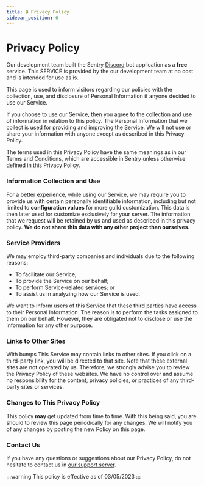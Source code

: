 ```yaml
---
title: 🔒 Privacy Policy
sidebar_position: 6
---
```

# Privacy Policy

Our development team built the Sentry [Discord](https://discord.com/) bot application as a **free** service. This SERVICE is provided by the our development team at no cost and is intended for use as is.

This page is used to inform visitors regarding our policies with the collection, use, and disclosure of Personal Information if anyone decided to use our Service.

If you choose to use our Service, then you agree to the collection and use of information in relation to this policy. The Personal Information that we collect is used for providing and improving the Service. We will not use or share your information with anyone except as described in this Privacy Policy.

The terms used in this Privacy Policy have the same meanings as in our Terms and Conditions, which are accessible in Sentry unless otherwise defined in this Privacy Policy.

### Information Collection and Use

For a better experience, while using our Service, we may require you to provide us with certain personally identifiable information, including but not limited to **configuration values** for more guild customization. This data is then later used for customize exclusively for your server. The information that we request will be retained by us and used as described in this privacy policy. **We do not share this data with any other project than ourselves.**

### Service Providers

We may employ third-party companies and individuals due to the following reasons:

* To facilitate our Service;
* To provide the Service on our behalf;
* To perform Service-related services; or
* To assist us in analyzing how our Service is used.

We want to inform users of this Service that these third parties have access to their Personal Information. The reason is to perform the tasks assigned to them on our behalf. However, they are obligated not to disclose or use the information for any other purpose.

### Links to Other Sites

With bumps This Service may contain links to other sites. If you click on a third-party link, you will be directed to that site. Note that these external sites are not operated by us. Therefore, we strongly advise you to review the Privacy Policy of these websites. We have no control over and assume no responsibility for the content, privacy policies, or practices of any third-party sites or services.

### Changes to This Privacy Policy

This policy **may** get updated from time to time. With this being said, you are should to review this page periodically for any changes. We will notify you of any changes by posting the new Policy on this page.

### Contact Us

If you have any questions or suggestions about our Privacy Policy, do not hesitate to contact us in [our support server](https://discord.gg/qh7YUKmN3w).


:::warning
This policy is effective as of 03/05/2023
:::
